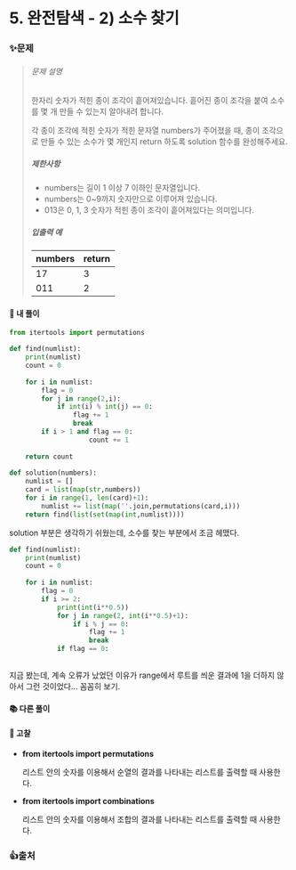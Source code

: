 # 5. 완전탐색 - 2) 소수 찾기

### ✨문제

> ###### 문제 설명
>
> 한자리 숫자가 적힌 종이 조각이 흩어져있습니다. 흩어진 종이 조각을 붙여 소수를 몇 개 만들 수 있는지 알아내려 합니다.
>
> 각 종이 조각에 적힌 숫자가 적힌 문자열 numbers가 주어졌을 때, 종이 조각으로 만들 수 있는 소수가 몇 개인지 return 하도록 solution 함수를 완성해주세요.
>
> ##### 제한사항
>
> - numbers는 길이 1 이상 7 이하인 문자열입니다.
> - numbers는 0~9까지 숫자만으로 이루어져 있습니다.
> - 013은 0, 1, 3 숫자가 적힌 종이 조각이 흩어져있다는 의미입니다.
>
> ##### 입출력 예
>
> | numbers | return |
> | ------- | ------ |
> | 17      | 3      |
> | 011     | 2      |



#### 🎈 내 풀이

```python
from itertools import permutations

def find(numlist):
    print(numlist)
    count = 0
    
    for i in numlist:
        flag = 0    
        for j in range(2,i):
            if int(i) % int(j) == 0:
                flag += 1
                break
        if i > 1 and flag == 0:
                    count += 1
                
    return count
   
def solution(numbers):
    numlist = []
    card = list(map(str,numbers))
    for i in range(1, len(card)+1):
        numlist += list(map(''.join,permutations(card,i)))
    return find(list(set(map(int,numlist))))
```

solution 부분은 생각하기 쉬웠는데, 소수를 찾는 부분에서 조금 헤맸다. 



```python
def find(numlist):
    print(numlist)
    count = 0
    
    for i in numlist:
        flag = 0
        if i >= 2:
            print(int(i**0.5))
            for j in range(2, int(i**0.5)+1):
                if i % j == 0:
                    flag += 1
                    break
            if flag == 0:
                
```

지금 봤는데, 계속 오류가 났었던 이유가 range에서 루트를 씌운 결과에 1을 더하지 않아서 그런 것이었다... 꼼꼼히 보기.



#### **📚 다른 풀이** 







#### **🧨 고찰**

- **from itertools import permutations**

  리스트 안의 숫자를 이용해서 순열의 결과를 나타내는 리스트를 출력할 때 사용한다.

- **from itertools import combinations**

  리스트 안의 숫자를 이용해서 조합의 결과를  나타내는 리스트를 출력할 때 사용한다.

  

### 👍출처






